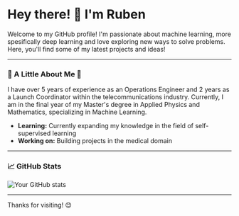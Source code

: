 # Hey there! 👋 I'm Ruben

Welcome to my GitHub profile! I'm passionate about machine learning, more spesifically deep learning and love exploring new ways to solve problems. Here, you'll find some of my latest projects and ideas!

---

### 🚀 A Little About Me 🚀
I have over 5 years of experience as an Operations Engineer and 2 years as a Launch Coordinator within the telecommunications industry. 
Currently, I am in the final year of my Master's degree in Applied Physics and Mathematics, specializing in Machine Learning.

- **Learning:** Currently expanding my knowledge in the field of self-supervised learning 
- **Working on:** Building projects in the medical domain

---

### 📈 GitHub Stats

![Your GitHub stats](https://github-readme-stats.vercel.app/api?username=rubjoh&show_icons=true&theme=radical)

---

Thanks for visiting! 😊
